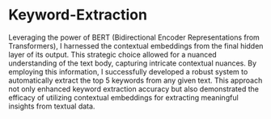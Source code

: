 # Keyword-Extraction

Leveraging the power of BERT (Bidirectional Encoder Representations from Transformers), I harnessed the contextual embeddings from the final hidden layer of its output. This strategic choice allowed for a nuanced understanding of the text body, capturing intricate contextual nuances. By employing this information, I successfully developed a robust system to automatically extract the top 5 keywords from any given text. This approach not only enhanced keyword extraction accuracy but also demonstrated the efficacy of utilizing contextual embeddings for extracting meaningful insights from textual data.
